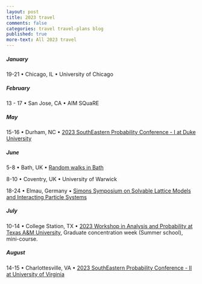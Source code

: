 ```yaml
---
layout: post
title: 2023 travel
comments: false
categories: travel travel-plans blog
published: true
more-text: All 2023 travel
---
```


##### January

19-21 
&bull;
Chicago, IL
&bull;
University of Chicago

<!--more-->

##### February

13 - 17
&bull; 
San Jose, CA 
&bull; 
AIM SQuaRE

<!-- ##### March -->

<!-- ##### April -->

##### May

15-16 &bull;  Durham, NC &bull; <a href="https://services.math.duke.edu/~rtd/SEPC2023/SEPC2023.html">2023 SouthEastern Probability Conference - I at Duke University</a>


##### June

5-8 &bull; Bath, UK &bull; <a href="https://sites.google.com/view/rw-in-bath/home">Random walks in Bath</a>

8-10 &bull; Coventry, UK &bull; University of Warwick


18-24 &bull; Elmau, Germany &bull;  <a href="https://www.simonsfoundation.org/event/solvable-lattice-models-and-interacting-particle-systems-2023/">Simons Symposium on Solvable Lattice Models and Interacting Particle Systems</a>

##### July

10-14 &bull; 
College Station, TX
&bull; 
<a href="https://www.math.tamu.edu/conferences/functional_analysis/PANEM.html">2023 Workshop in Analysis and Probability at Texas A&amp;M University</a>, Graduate concentration week (Summer school), mini-course.

##### August

14-15 &bull; Charlottesville, VA &bull; <a href="https://math.virginia.edu/2023/02/SEPC2/">2023 SouthEastern Probability Conference - II at University of Virginia</a>

<!-- ##### September -->

<!-- ##### October  -->

<!-- ##### November -->

<!-- ##### December -->
